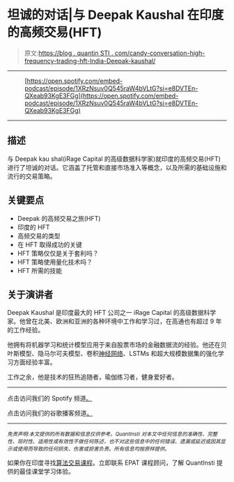 # 坦诚的对话|与 Deepak Kaushal 在印度的高频交易(HFT)

> 原文:[https://blog . quantin STI . com/candy-conversation-high-frequency-trading-hft-India-Deepak-kaushal/](https://blog.quantinsti.com/candid-conversation-high-frequency-trading-hft-india-deepak-kaushal/)

* * *

<figure class="kg-card kg-embed-card">

[https://open.spotify.com/embed-podcast/episode/1XRzNsuv0Q545raW4bVLtG?si=e8DVTEn-QXeab93KgE3FGg](https://open.spotify.com/embed-podcast/episode/1XRzNsuv0Q545raW4bVLtG?si=e8DVTEn-QXeab93KgE3FGg)

</figure>

* * *

## **描述**

与 Deepak kau shal(iRage Capital 的高级数据科学家)就印度的高频交易(HFT)进行了坦诚的对话。它涵盖了托管和直接市场准入等概念，以及所需的基础设施和流行的交易策略。

## **关键要点**

*   Deepak 的高频交易之旅(HFT)
*   印度的 HFT
*   高频交易的类型
*   在 HFT 取得成功的关键
*   HFT 策略仅仅是关于套利吗？
*   HFT 策略使用量化技术吗？
*   HFT 所需的技能

## **关于演讲者**

Deepak Kaushal 是印度最大的 HFT 公司之一 iRage Capital 的高级数据科学家。他曾在北美、欧洲和亚洲的各种环境中工作和学习过，在高通也有超过 9 年的工作经验。

他拥有将机器学习和统计模型应用于来自股票市场的金融数据流的经验。他还在贝叶斯模型、隐马尔可夫模型、卷积[神经网络](https://quantra.quantinsti.com/course/neural-networks-deep-learning-trading-ernest-chan)、LSTMs 和超大规模数据集的强化学习方面经验丰富。

工作之余，他是技术的狂热追随者，瑜伽练习者，健身爱好者。

* * *

点击访问我们的 Spotify 频道[。](https://open.spotify.com/show/7nzhQgFVMet9kZHJ2Sl9PJ)

点击访问我们的谷歌播客频道[。](https://podcasts.google.com/feed/aHR0cHM6Ly9tZWRpYS5yc3MuY29tL2FsZ28tdHJhZGluZy1xdWFudGluc3RpL2ZlZWQueG1s)

* * *

*<small>免责声明:本文提供的所有数据和信息仅供参考。QuantInsti 对本文中任何信息的准确性、完整性、现时性、适用性或有效性不做任何陈述，也不对这些信息中的任何错误、遗漏或延迟或因其显示或使用而导致的任何损失、伤害或损害负责。所有信息均按原样提供。</small>*

如果你在印度寻找[算法交易课程](https://www.quantinsti.com/epat)。立即联系 EPAT 课程顾问，了解 QuantInsti 提供的最佳课堂学习体验。